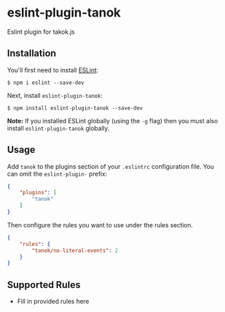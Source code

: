 # eslint-plugin-tanok

Eslint plugin for takok.js

## Installation

You'll first need to install [ESLint](http://eslint.org):

```
$ npm i eslint --save-dev
```

Next, install `eslint-plugin-tanok`:

```
$ npm install eslint-plugin-tanok --save-dev
```

**Note:** If you installed ESLint globally (using the `-g` flag) then you must also install `eslint-plugin-tanok` globally.

## Usage

Add `tanok` to the plugins section of your `.eslintrc` configuration file. You can omit the `eslint-plugin-` prefix:

```json
{
    "plugins": [
        "tanok"
    ]
}
```


Then configure the rules you want to use under the rules section.

```json
{
    "rules": {
        "tanok/no-literal-events": 2
    }
}
```

## Supported Rules

* Fill in provided rules here





